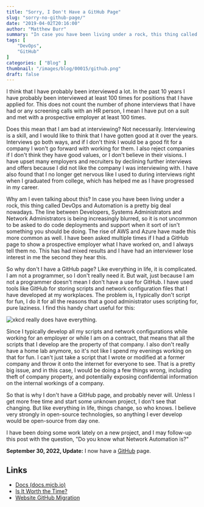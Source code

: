 ```yaml
---
title: "Sorry, I Don't Have a GitHub Page"
slug: "sorry-no-github-page/"
date: "2019-04-02T20:16:00"
author: "Matthew Burr"
summary: "In case you have been living under a rock, this thing called DevOps and Automation is a pretty big deal nowadays. The line between Developers, Systems Administrators and Network Administrators is being increasingly blurred, so it is not uncommon to be asked to do code deployments and support when it sort of isn't something you should be doing."
tags: [
    "DevOps",
    "GitHub"
]
categories: [ "Blog" ]
thumbnail: "/images/blog/00015/github.png"
draft: false
---
```


I think that I have probably been interviewed a lot. In the past 10 years I have probably been interviewed at least 100 times for positions that I have applied for. This does not count the number of phone interviews that I have had or any screening calls with an HR person, I mean I have put on a suit and met with a prospective employer at least 100 times.

Does this mean that I am bad at interviewing? Not necessarily. Interviewing is a skill, and I would like to think that I have gotten good at it over the years. Interviews go both ways, and if I don't think I would be a good fit for a company I won't go forward with working for them. I also reject companies if I don't think they have good values, or I don't believe in their visions. I have upset many employers and recruiters by declining further interviews and offers because I did not like the company I was interviewing with. I have also found that I no longer get nervous like I used to during interviews right when I graduated from college, which has helped me as I have progressed in my career.

Why am I even talking about this? In case you have been living under a rock, this thing called DevOps and Automation is a pretty big deal nowadays. The line between Developers, Systems Administrators and Network Administrators is being increasingly blurred, so it is not uncommon to be asked to do code deployments and support when it sort of isn't something you should be doing. The rise of AWS and Azure have made this more common as well. I have been asked multiple times if I had a GitHub page to show a prospective employer what I have worked on, and I always tell them no. This has had mixed results and I have had an interviewer lose interest in me the second they hear this.

So why don't I have a GitHub page? Like everything in life, it is complicated. I am not a programmer, so I don't really need it. But wait, just because I am not a programmer doesn't mean I don't have a use for GitHub. I have used tools like GitHub for storing scripts and network configuration files that I have developed at my workplaces. The problem is, I typically don't script for fun, I do it for all the reasons that a good administrator uses scripting for, pure laziness. I find this handy chart useful for this:

![xkcd really does have everything.](/images/blog/00015/xkcd-is-it-worth-the-time.png)

Since I typically develop all my scripts and network configurations while working for an employer or while I am on a contract, that means that all the scripts that I develop are the property of that company. I also don't really have a home lab anymore, so it's not like I spend my evenings working on that for fun. I can't just take a script that I wrote or modified at a former company and throw it onto the internet for everyone to see. That is a pretty big issue, and in this case, I would be doing a few things wrong, including theft of company property, and potentially exposing confidential information on the internal workings of a company.

So that is why I don't have a GitHub page, and probably never will. Unless I get more free time and start some unknown project, I don't see that changing. But like everything in life, things change, so who knows. I believe very strongly in open-source technologies, so anything I ever develop would be open-source from day one.

I have been doing some work lately on a new project, and I may follow-up this post with the question, "Do you know what Network Automation is?"

**September 30, 2022, Update:** I now have a [GitHub](https://github.com/matthew-tfs/) page.

## Links ##

* [Docs (docs.mjcb.io)](/blog/2022/10/05/docs-mjcb-io/)
* [Is It Worth the Time?](https://xkcd.com/1205/)
* [Website GitHub Migration](/blog/2022/11/03/website-github-migration/)
